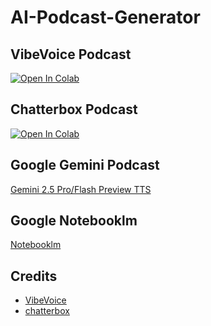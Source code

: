 # AI-Podcast-Generator
## VibeVoice Podcast
[![Open In Colab](https://colab.research.google.com/assets/colab-badge.svg)](https://colab.research.google.com/github/NeuralFalconYT/AI-Podcast-Generator/blob/main/VibeVoice_Colab.ipynb) <br>
## Chatterbox Podcast
[![Open In Colab](https://colab.research.google.com/assets/colab-badge.svg)](https://colab.research.google.com/github/NeuralFalconYT/chatterbox-colab/blob/main/ChatterBox_Podcast.ipynb) <br>
## Google Gemini Podcast
[Gemini 2.5 Pro/Flash  Preview TTS](https://aistudio.google.com/generate-speech)
## Google Notebooklm
[Notebooklm](https://notebooklm.google.com/notebook/)
## Credits
- [VibeVoice](https://github.com/microsoft/VibeVoice)
- [chatterbox](https://github.com/resemble-ai/chatterbox)

